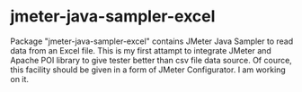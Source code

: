 # jmeter-java-sampler-excel
Package "jmeter-java-sampler-excel" contains JMeter Java Sampler to read data from an Excel file. This is my first attampt to integrate JMeter and Apache POI library to give tester better than csv file data source. Of cource, this facility should be given in a form of JMeter Configurator. I am working on it.
